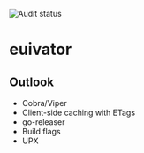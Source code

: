 ![Audit status](https://github.com/ttl256/euivator/actions/workflows/audit.yaml/badge.svg)

# euivator

## Outlook

- Cobra/Viper
- Client-side caching with ETags
- go-releaser
- Build flags
- UPX
